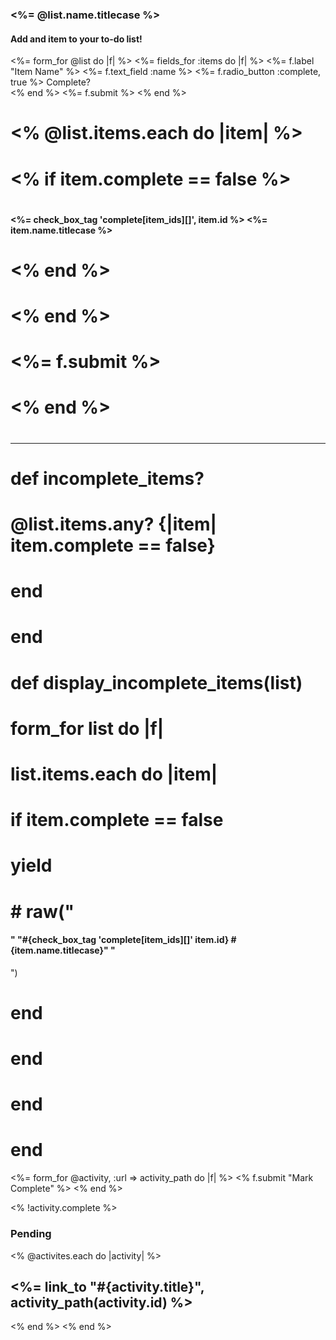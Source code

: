 <!-- place\ the following code in the individual list show page-->
<h3> <%= @list.name.titlecase %> </h3>
<h4>Add and item to your to-do list!</h4>
<%= form_for @list do |f| %>
  <%= fields_for :items do |f| %>
    <%= f.label "Item Name" %>
    <%= f.text_field :name %>
    <%= f.radio_button :complete, true %> Complete? <br />
  <% end %>
  <%= f.submit %>
<% end %>



# <% @list.items.each do |item| %>
#   <% if item.complete == false %>
#     <h4><p><%= check_box_tag 'complete[item_ids][]', item.id %> <%= item.name.titlecase %> </p></h4>
#   <% end %>
# <% end %>
# <%= f.submit %>
# <% end %>
# <hr>

# def incomplete_items?
#   @list.items.any? {|item| item.complete == false}
# end
# end
#
#
# def display_incomplete_items(list)
# form_for list do |f|
#   list.items.each do |item|
#     if item.complete == false
#       yield
#       # raw("<h4><p>" "#{check_box_tag 'complete[item_ids][]' item.id} #{item.name.titlecase}" "</p></h4>")
#     end
#   end
# end
# end


<%= form_for @activity, :url => activity_path do |f| %>
  <% f.submit "Mark Complete" %>
<% end %>


<% !activity.complete %>
<h3>Pending</h3>
<% @activites.each do |activity| %>
  <h2><%= link_to "#{activity.title}", activity_path(activity.id) %></h2>
<% end %>
<% end %>

